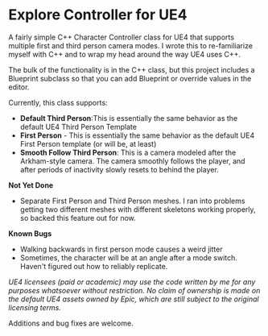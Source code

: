 Explore Controller for UE4
==================

A fairly simple C++ Character Controller class for UE4 that supports multiple first and third person camera modes. I wrote this to re-familiarize myself with C++ and to wrap my head around the way UE4 uses C++. 

The bulk of the functionality is in the C++ class, but this project includes a Blueprint subclass so that you can add Blueprint or override values in the editor.

Currently, this class supports:

- **Default Third Person**:This is essentially the same behavior as the default UE4 Third Person Template
- **First Person** - This is essentially the same behavior as the default UE4 First Person template (or will be, at least)
- **Smooth Follow Third Person**: This is a camera modeled after the Arkham-style camera. The camera smoothly follows the player, and after periods of inactivity slowly resets to behind the player.

**Not Yet Done**
- Separate First Person and Third Person meshes. I ran into problems getting two different meshes with different skeletons working properly, so backed this feature out for now.

**Known Bugs**
* Walking backwards in first person mode causes a weird jitter
* Sometimes, the character will be at an angle after a mode switch. Haven't figured out how to reliably replicate.

*UE4 licensees (paid or academic) may use the code written by me for any purposes whatsoever without restriction. No claim of ownership is made on the default UE4 assets owned by Epic, which are still subject to the original licensing terms.*

Additions and bug fixes are welcome.
